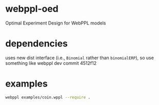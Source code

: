 # webppl-oed
Optimal Experiment Design for WebPPL models

# dependencies

uses new dist interface (i.e., `Binomial` rather than `binomialERP`), so use something like webppl dev commit 4512f12

# examples

```sh
webppl examples/coin.wppl --require .
```
